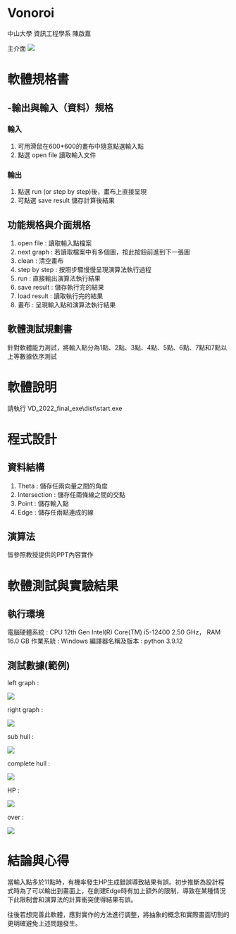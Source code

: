 # Vonoroi
中山大學 資訊工程學系 陳啟嘉

主介面
![](https://raw.githubusercontent.com/GasorinP/vonoroi-school-project/master/readme_img/main_view.jpg)

# 軟體規格書
## -輸出與輸入（資料）規格
### 輸入
1. 可用滑鼠在600*600的畫布中隨意點選輸入點
2. 點選 open file 讀取輸入文件

### 輸出
1. 點選 run (or step by step)後，畫布上直接呈現
2. 可點選 save result 儲存計算後結果

## 功能規格與介面規格
1. open file : 讀取輸入點檔案
2. next graph : 若讀取檔案中有多個圖，按此按鈕前進到下一張圖
3. clean : 清空畫布
4. step by step : 按照步驟慢慢呈現演算法執行過程
5. run : 直接輸出演算法執行結果
6. save result : 儲存執行完的結果
7. load result : 讀取執行完的結果
8. 畫布 : 呈現輸入點和演算法執行結果

## 軟體測試規劃書
針對軟體能力測試，將輸入點分為1點、2點、3點、4點、5點、6點、7點和7點以上等數據依序測試

# 軟體說明
請執行 VD_2022_final_exe\dist\start.exe

# 程式設計
## 資料結構
1. Theta : 儲存任兩向量之間的角度
2. Intersection : 儲存任兩條線之間的交點
3. Point : 儲存輸入點
4. Edge : 儲存任兩點連成的線

## 演算法
皆參照教授提供的PPT內容實作

# 軟體測試與實驗結果
## 執行環境
電腦硬體系統 : CPU 12th Gen Intel(R) Core(TM) i5-12400 2.50 GHz， RAM 16.0 GB
作業系統 : Windows
編譯器名稱及版本 : python 3.9.12
## 測試數據(範例)
left graph : 

![](https://raw.githubusercontent.com/GasorinP/vonoroi-school-project/master/readme_img/left_graph.jpg)

right graph : 

![](https://raw.githubusercontent.com/GasorinP/vonoroi-school-project/master/readme_img/right_graph.jpg)

sub hull : 

![](https://raw.githubusercontent.com/GasorinP/vonoroi-school-project/master/readme_img/sub_hull.jpg)

complete hull : 

![](https://raw.githubusercontent.com/GasorinP/vonoroi-school-project/master/readme_img/complete_hull.jpg)

HP :

![](https://raw.githubusercontent.com/GasorinP/vonoroi-school-project/master/readme_img/HP.jpg)

over :

![](https://raw.githubusercontent.com/GasorinP/vonoroi-school-project/master/readme_img/over.jpg)

# 結論與心得
當輸入點多於11點時，有機率發生HP生成錯誤導致結果有誤。初步推斷為設計程式時為了可以輸出到畫面上，在創建Edge時有加上額外的限制，導致在某種情況下此限制會和演算法的計算衝突使得結果有誤。

往後若想完善此軟體，應對實作的方法進行調整，將抽象的概念和實際畫面切割的更明確避免上述問題發生。
